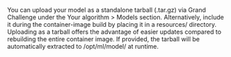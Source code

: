 You can upload your model as a standalone tarball (.tar.gz) via Grand Challenge under the Your algorithm > Models section. Alternatively, include it during the container-image build by placing it in a resources/ directory. Uploading as a tarball offers the advantage of easier updates compared to rebuilding the entire container image. If provided, the tarball will be automatically extracted to /opt/ml/model/ at runtime.
